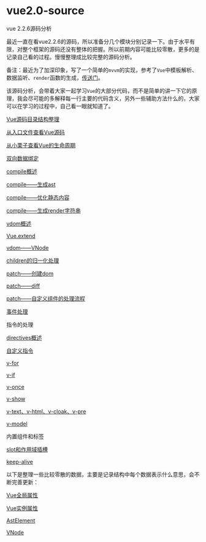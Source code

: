 # vue2.0-source
vue 2.2.6源码分析

最近一直在看vue2.2.6的源码，所以准备分几个模块分别记录一下。由于水平有限，对整个框架的源码还没有整体的把握。所以前期内容可能比较零散，更多的是记录自己看的过程。慢慢整理成比较完整的源码分析。

备注：最近为了加深印象，写了一个简单的`mvvm`的实现，参考了`Vue`中模板解析、数据监听、`render`函数的生成，[传送门](https://github.com/liutao/mvvm)。

该源码分析，会带着大家一起学习`Vue`的大部分代码，而不是简单的讲一下它的原理，我会尽可能的多解释每一行主要的代码含义，另外一些辅助方法什么的，大家可以在学习的过程中，自己看一眼就知道了。

[Vue源码目录结构整理](Vue源码目录结构整理.md)

[从入口文件查看Vue源码](从入口文件查看Vue源码.md)

[从小栗子查看Vue的生命周期](从一个小栗子查看Vue的生命周期.md)

[双向数据绑定](双向数据绑定.md)

[compile概述](compile概述.md)

[compile——生成ast](compile——生成ast.md)

[compile——优化静态内容](compile——优化静态内容.md)

[compile——生成render字符串](compile——生成render字符串.md)

[vdom概述](vdom概述.md)

[Vue.extend](Vue.extend.md)

[vdom——VNode](vdom——VNode.md)

[children的归一化处理](children的归一化处理.md)

[patch——创建dom](patch——创建dom.md)

[patch——diff](patch——diff.md)

[patch——自定义组件的处理流程](patch——自定义组件的处理流程.md)

[事件处理](事件处理.md)

指令的处理

[directives概述](directives概述.md)

[自定义指令](自定义指令.md)

[v-for](v-for.md)

[v-if](v-if.md)

[v-once](v-once.md)

[v-show](v-show.md)

[v-text、v-html、v-cloak、v-pre](v-text、v-html、v-cloak、v-pre.md)

[v-model](v-model.md)

内置组件和标签

[slot和作用域插槽](slot和作用域插槽.md)

[keep-alive](keep-alive.md)

以下是整理一些比较零散的数据，主要是记录结构中每个数据表示什么意思，会不断完善更新：

[Vue全局属性](Vue-globals.md)

[Vue实例属性](Vue实例属性.md)

[AstElement](AstElement.md)

[VNode](VNode.md)
